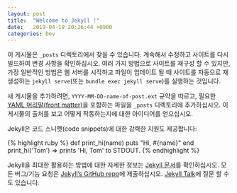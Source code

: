 ```yaml
---
layout: post
title:  "Welcome to Jekyll !"
date:   2019-04-19 20:26:44 +0900
categories: Dev 
---
```

이 게시물은 `_posts` 디렉토리에서 찾을 수 있습니다. 계속해서 수정하고 사이트를 다시 빌드하여 변경 사항을 확인하십시오. 여러 가지 방법으로 사이트를 재구성 할 수 있지만, 가장 일반적인 방법은 웹 서버를 시작하고 파일이 업데이트 될 때 사이트를 자동으로 재생성하는 `jekyll serve`(또는 `bundle exec jekyll serve`)를 실행하는 것입니다.

새 게시물을 추가하려면, `YYYY-MM-DD-name-of-post.ext` 규약을 따르고, 필요한 [YAML 머리말(front matter)][yaml-header]을 포함하는 파일을 `_posts` 디렉토리에 추가하십시오. 이 게시물의 출처를 보고 어떻게 작동하는지에 대한 아이디어를 얻으십시오.

Jekyll은 코드 스니펫(code snippets)에 대한 강력한 지원도 제공합니다:

{% highlight ruby %}
def print_hi(name)
  puts "Hi, #{name}"
end
print_hi('Tom')
=> prints 'Hi, Tom' to STDOUT.
{% endhighlight %}

Jekyll을 최대한 활용하는 방법에 대한 자세한 정보는 [Jekyll 문서][jekyll-docs]를 확인하십시오. 모든 버그/기능 요청은 [Jekyll’s GitHub repo][jekyll-gh]에 제출하십시오. [Jekyll Talk][jekyll-talk]에 질문 할 수도 있습니다.

[jekyll-docs]: https://jekyllrb-ko.github.io/
[jekyll-gh]:   https://github.com/jekyll/jekyll
[jekyll-talk]: https://talk.jekyllrb.com/
[yaml-header]: https://jekyllrb-ko.github.io/docs/frontmatter/
